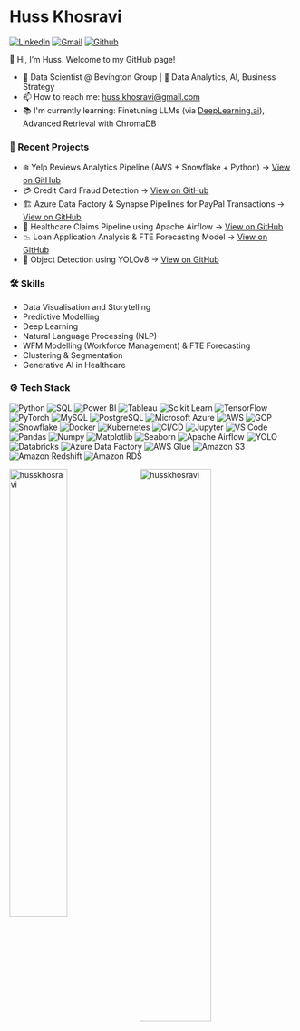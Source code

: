 #  Huss Khosravi
[![Linkedin](https://img.shields.io/badge/-LinkedIn-blue?style=flat&logo=Linkedin&logoColor=white)](https://www.linkedin.com/in/huss-khosravi/) [![Gmail](https://img.shields.io/badge/-Gmail-c14438?style=flat&logo=Gmail&logoColor=white)](mailto:huss.khosravi@gmail.com) [![Github](https://img.shields.io/github/followers/husskhosravi?label=Follow&style=social)](https://github.com/husskhosravi) 

👋 Hi, I’m Huss. Welcome to my GitHub page!

-  💼 Data Scientist @ Bevington Group | 🧠 Data Analytics, AI, Business Strategy
-  📫 How to reach me: huss.khosravi@gmail.com
-  📚 I'm currently learning: Finetuning LLMs (via [DeepLearning.ai](https://www.deeplearning.ai)), Advanced Retrieval with ChromaDB
### 🧠 Recent Projects
- ❄️ Yelp Reviews Analytics Pipeline (AWS + Snowflake + Python) → [View on GitHub](https://github.com/husskhosravi/aws-snowflake-analytics-pipeline)
- 💳 Credit Card Fraud Detection → [View on GitHub](https://github.com/husskhosravi/credit-card-fraud-detection)
- 🏗️ Azure Data Factory & Synapse Pipelines for PayPal Transactions → [View on GitHub](https://github.com/husskhosravi/azure-datafactory-synapse-pipelines)
- 🚀 Healthcare Claims Pipeline using Apache Airflow → [View on GitHub](https://github.com/husskhosravi/healthcare-claims-pipeline)
- 📉 Loan Application Analysis & FTE Forecasting Model → [View on GitHub](https://github.com/husskhosravi/bank-loan-forecasting)
- 🔮 Object Detection using YOLOv8 → [View on GitHub](https://github.com/husskhosravi/yolo-object-detection)
### 🛠️ Skills
- Data Visualisation and Storytelling
- Predictive Modelling
- Deep Learning
- Natural Language Processing (NLP)
- WFM Modelling (Workforce Management) & FTE Forecasting
- Clustering & Segmentation
- Generative AI in Healthcare
### ⚙️ Tech Stack
![Python](https://img.shields.io/badge/-Python-05122A?style=flat-square&logo=Python&color=353535) 
![SQL](https://img.shields.io/badge/-SQL-05122A?style=flat-square&logo=SQL&color=353535) 
![Power BI](https://img.shields.io/badge/-Power%20BI-05122A?style=flat-square&logo=powerbi&color=353535)
![Tableau](https://img.shields.io/badge/-Tableau-05122A?style=flat-square&logo=tableau&color=353535)
![Scikit Learn](https://img.shields.io/badge/-Scikit%20Learn-05122A?style=flat-square&logo=scikit-learn&color=353535) 
![TensorFlow](https://img.shields.io/badge/-TensorFlow-05122A?style=flat-square&logo=TensorFlow&color=353535) 
![PyTorch](https://img.shields.io/badge/-PyTorch-05122A?style=flat-square&logo=PyTorch&color=353535) 
![MySQL](https://img.shields.io/badge/-MySQL-05122A?style=flat-square&logo=MySQL&color=353535) 
![PostgreSQL](https://img.shields.io/badge/-PostgreSQL-05122A?style=flat-square&logo=PostgreSQL&color=353535) 
![Microsoft Azure](https://img.shields.io/badge/-Microsoft%20Azure-05122A?style=flat-square&logo=microsoft-azure&logoColor=white&color=353535)
![AWS](https://img.shields.io/badge/-AWS-05122A?style=flat-square&logo=amazonwebservices&color=353535) 
![GCP](https://img.shields.io/badge/-GCP-05122A?style=flat-square&logo=googlecloud&color=353535) 
![Snowflake](https://img.shields.io/badge/-Snowflake-05122A?style=flat-square&logo=Snowflake&color=353535) 
![Docker](https://img.shields.io/badge/-Docker-05122A?style=flat-square&logo=Docker&color=353535) 
![Kubernetes](https://img.shields.io/badge/-Kubernetes-05122A?style=flat-square&logo=Kubernetes&color=353535) 
![CI/CD](https://img.shields.io/badge/-CI/CD-05122A?style=flat-square&logo=github-actions&color=353535) 
![Jupyter](https://img.shields.io/badge/-Jupyter-05122A?style=flat-square&logo=Jupyter&color=353535) 
![VS Code](https://img.shields.io/badge/-VS%20Code-05122A?style=flat-square&logo=visualstudiocode&color=353535) 
![Pandas](https://img.shields.io/badge/-Pandas-05122A?style=flat-square&logo=pandas&color=353535) 
![Numpy](https://img.shields.io/badge/-Numpy-05122A?style=flat-square&logo=numpy&color=353535) 
![Matplotlib](https://img.shields.io/badge/-Matplotlib-05122A?style=flat-square&logo=Matplotlib&color=353535) 
![Seaborn](https://img.shields.io/badge/-Seaborn-05122A?style=flat-square&logo=Seaborn&color=353535) 
![Apache Airflow](https://img.shields.io/badge/-Apache%20Airflow-05122A?style=flat-square&logo=apacheairflow&color=353535)
![YOLO](https://img.shields.io/badge/-YOLO-05122A?style=flat-square&logo=yolo&color=353535)
![Databricks](https://img.shields.io/badge/-Databricks-05122A?style=flat-square&logo=Databricks&color=353535)
![Azure Data Factory](https://img.shields.io/badge/-Azure%20Data%20Factory-05122A?style=flat-square&logo=Azure-Data-Factory&color=353535)
![AWS Glue](https://img.shields.io/badge/-AWS%20Glue-05122A?style=flat-square&logo=Amazon-AWS&color=353535)
![Amazon S3](https://img.shields.io/badge/-Amazon%20S3-05122A?style=flat-square&logo=amazons3&color=353535)
![Amazon Redshift](https://img.shields.io/badge/-Amazon%20Redshift-05122A?style=flat-square&logo=amazonredshift&color=353535)
![Amazon RDS](https://img.shields.io/badge/-Amazon%20RDS-05122A?style=flat-square&logo=amazonrds&color=353535)


<div>
  <img width="45%" align="left" src="https://github-readme-stats.vercel.app/api/top-langs?username=husskhosravi&show_icons=true&locale=en&layout=compact" alt="husskhosravi" />
  <img width="50%"  src="https://github-readme-streak-stats.herokuapp.com/?user=husskhosravi&" alt="husskhosravi" />
</div>
